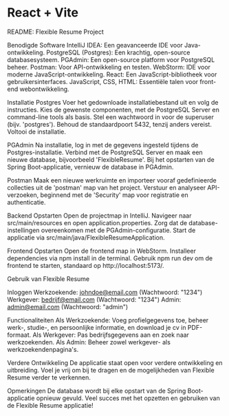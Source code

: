 # React + Vite


README: Flexible Resume Project

Benodigde Software
IntelliJ IDEA: Een geavanceerde IDE voor Java-ontwikkeling. 
PostgreSQL (Postgres): Een krachtig, open-source databasesysteem. 
PGAdmin: Een open-source platform voor PostgreSQL beheer. 
Postman: Voor API-ontwikkeling en testen. 
WebStorm: IDE voor moderne JavaScript-ontwikkeling. 
React: Een JavaScript-bibliotheek voor gebruikersinterfaces.
JavaScript, CSS, HTML: Essentiële talen voor front-end webontwikkeling.

Installatie
Postgres
Voer het gedownloade installatiebestand uit en volg de instructies.
Kies de gewenste componenten, met de PostgreSQL Server en command-line tools als basis.
Stel een wachtwoord in voor de superuser (bijv. 'postgres').
Behoud de standaardpoort 5432, tenzij anders vereist.
Voltooi de installatie.

PGAdmin
Na installatie, log in met de gegevens ingesteld tijdens de Postgres-installatie.
Verbind met de PostgreSQL Server en maak een nieuwe database, bijvoorbeeld 'FlexibleResume'.
Bij het opstarten van de Spring Boot-applicatie, vernieuw de database in PGAdmin.

Postman
Maak een nieuwe werkruimte en importeer vooraf gedefinieerde collecties uit de 'postman' map van het project.
Verstuur en analyseer API-verzoeken, beginnend met de 'Security' map voor registratie en authenticatie.

Backend Opstarten
Open de projectmap in IntelliJ.
Navigeer naar src/main/resources en open application.properties.
Zorg dat de database-instellingen overeenkomen met de PGAdmin-configuratie.
Start de applicatie via src/main/java/FlexibleResumeApplication.

Frontend Opstarten
Open de frontend map in WebStorm.
Installeer dependencies via npm install in de terminal.
Gebruik npm run dev om de frontend te starten, standaard op http://localhost:5173/.

Gebruik van Flexible Resume

Inloggen
Werkzoekende: johndoe@email.com (Wachtwoord: "1234")
Werkgever: bedrijf@email.com (Wachtwoord: "1234")
Admin: admin@email.com (Wachtwoord: "admin")

Functionaliteiten
Als Werkzoekende: Voeg profielgegevens toe, beheer werk-, studie-, en persoonlijke informatie, en download je cv in PDF-formaat.
Als Werkgever: Pas bedrijfsgegevens aan en zoek naar werkzoekenden.
Als Admin: Beheer zowel werkgever- als werkzoekendenpagina's.

Verdere Ontwikkeling
De applicatie staat open voor verdere ontwikkeling en uitbreiding. Voel je vrij om bij te dragen en de mogelijkheden van Flexible Resume verder te verkennen.

Opmerkingen
De database wordt bij elke opstart van de Spring Boot-applicatie opnieuw gevuld.
Veel succes met het opzetten en gebruiken van de Flexible Resume applicatie!

